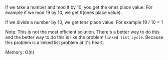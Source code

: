 If we take a number and mod it by 10, you get the ones place value. For example if we mod 19 by 10, we get 9(ones place value).

If we divide a number by 10, we get tens place value. For example 19 / 10 = 1

Note: This is not the most efficient solution. There's a better way to do this and the better way to do this is like the problem `linked list cycle`.
Because this problem is a linked list problem at it's heart.

Memory: O(n)